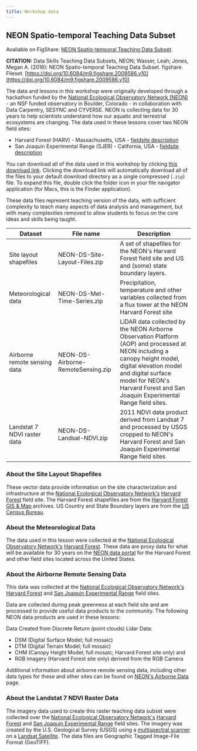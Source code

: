```yaml
---
title: Workshop data
---
```


## NEON Spatio-temporal Teaching Data Subset

Available on FigShare:
[NEON Spatio-temporal Teaching Data Subset](https://figshare.com/articles/Spatio_temporal_Series_Teaching_Data_Subsets/2009586).

**CITATION:** Data Skills Teaching Data Subsets, NEON; Wasser, Leah; Jones, Megan A. (2016):
NEON Spatio-temporal Teaching Data Subset. figshare. Fileset. [https://doi.org/10.6084/m9.figshare.2009586.v10](https://doi.org/10.6084/m9.figshare.2009586.v10)

The data and lessons in this workshop were originally developed through a hackathon funded by the [National Ecological Observatory Network (NEON)](https://www.neonscience.org/) - an NSF funded observatory in Boulder, Colorado - in collaboration with Data Carpentry, SESYNC and CYVERSE. NEON is collecting data for 30 years to help scientists understand
how our aquatic and terrestrial ecosystems are changing. The data used in these lessons cover two NEON field sites:

- Harvard Forest (HARV) - Massachusetts, USA - [fieldsite description](https://www.neonscience.org/field-sites/field-sites-map/HARV)
- San Joaquin Experimental Range (SJER) - California, USA - [fieldsite description](https://www.neonscience.org/field-sites/field-sites-map/SJER)

You can download all of the data used in this workshop by clicking
[this download link](https://ndownloader.figshare.com/articles/2009586/versions/10).
Clicking the download link will automatically download all of the files to your default download directory as a single compressed
(`.zip`) file. To expand this file, double click the folder icon in your file navigator application (for Macs, this is the Finder
application).

These data files represent teaching version of the data, with sufficient complexity to teach many aspects of  data analysis and
management, but with many complexities removed to allow students to focus on the core ideas and skills being taught.

| Dataset                      | File name                          | Description                                                                                                                                                                                                                                             | 
| ---------------------------- | ---------------------------------- | ------------------------------------------------------------------------------------------------------------------------------------------------------------------------------------------------------------------------------------------------------- |
| Site layout shapefiles       | NEON-DS-Site-Layout-Files.zip      | A set of shapefiles for the NEON's Harvard Forest field site and US and (some) state boundary layers.                                                                                                                                                   | 
| Meteorological data          | NEON-DS-Met-Time-Series.zip        | Precipitation, temperature and other variables collected from a flux tower at the NEON Harvard Forest site                                                                                                                                              | 
| Airborne remote sensing data | NEON-DS-Airborne-RemoteSensing.zip | LiDAR data collected by the NEON Airborne Observation Platform (AOP) and processed at NEON including a canopy height model, digital elevation model and digital surface model for NEON's Harvard Forest and San Joaquin Experimental Range field sites. | 
| Landstat 7 NDVI raster data  | NEON-DS-Landsat-NDVI.zip           | 2011 NDVI data product derived from Landsat 7 and processed by USGS cropped to NEON's Harvard Forest and San Joaquin Experimental Range field sites                                                                                                     | 

### About the Site Layout Shapefiles

These vector data provide information on the site characterization and infrastructure at the
[National Ecological Observatory Network's](https://www.neonscience.org/)
[Harvard Forest](https://www.neonscience.org/field-sites/field-sites-map/HARV) field site.
The Harvard Forest shapefiles are from the [Harvard Forest GIS \& Map](https://harvardforest.fas.harvard.edu/gis-maps/) archives.
US Country and State Boundary layers are from the [US Census Bureau](https://www.census.gov/geo/maps-data/data/tiger-cart-boundary.html).

### About the Meteorological Data

The data used in this lesson were collected at the [National Ecological Observatory Network's](https://www.neonscience.org/)
[Harvard Forest](https://www.neonscience.org/field-sites/field-sites-map/HARV). These data are proxy data for what will be available
for 30 years on the [NEON data portal](https://data.neonscience.org/home) for the Harvard Forest and other field sites located across
the United States.

### About the Airborne Remote Sensing Data

This data was collected at the [National Ecological Observatory Network's](https://www.neonscience.org/)
[Harvard Forest](https://www.neonscience.org/field-sites/field-sites-map/HARV) and
[San Joaquin Experimental Range](https://www.neonscience.org/field-sites/field-sites-map/SJER) field sites.

Data are collected during peak greenness at each field site and are processed to provide useful data products to the community. The following NEON data products are used in these lessons:

Data Created from Discrete Return (point clouds) Lidar Data:

- DSM (Digital Surface Model; full mosaic)
- DTM (Digital Terrain Model; full mosaic)
- CHM (Canopy Height Model; full mosaic; Harvard Forest site only)
  and
- RGB imagery (Harvard Forest site only) derived from the RGB Camera

Additional information about airborne remote sensing data, including other data types for these and other sites can
be found on [NEON's Airborne Data](https://www.neonscience.org/data-collection/airborne-remote-sensing) page.

### About the Landstat 7 NDVI Raster Data

The imagery data used to create this raster teaching data subset were collected over the
[National Ecological Observatory Network's](https://www.neonscience.org/)
[Harvard Forest](https://www.neonscience.org/field-sites/field-sites-map/HARV)
and [San Joaquin Experimental Range](https://www.neonscience.org/field-sites/field-sites-map/SJER) field sites.
The imagery was created by the U.S. Geological Survey (USGS) using a
[multispectral scanner](https://eros.usgs.gov/#/Find_Data/Products_and_Data_Available/MSS) on a
[Landsat Satellite](https://landsat.usgs.gov/). The data files are Geographic Tagged Image-File Format (GeoTIFF).


